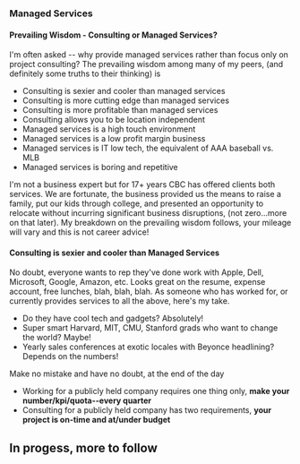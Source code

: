 ### Managed Services ###  

#### Prevailing Wisdom - Consulting or Managed Services? ####  
I'm often asked -- why provide managed services rather than focus only on project consulting?
The prevailing wisdom among many of my peers, (and definitely some truths to their thinking) is  
- Consulting is sexier and cooler than managed services
- Consulting is more cutting edge than managed services
- Consulting is more profitable than managed services
- Consulting allows you to be location independent
- Managed services is a high touch environment
- Managed services is a low profit margin business
- Managed services is IT low tech, the equivalent of AAA baseball vs. MLB
- Managed services is boring and repetitive

I'm not a business expert but for 17+ years CBC has offered clients both services.
We are fortunate, the business provided us the means to raise a family, put our kids through college,
and presented an opportunity to relocate without incurring significant business disruptions, (not zero...more on that later).
My breakdown on the prevailing wisdom follows, your mileage will vary and this is not career advice!

#### Consulting is sexier and cooler than Managed Services ####
No doubt, everyone wants to rep they've done work with Apple, Dell, Microsoft, Google, Amazon, etc.
Looks great on the resume, expense account, free lunches, blah, blah, blah.
As someone who has worked for, or currently provides services to all the above, here's my take.  
- Do they have cool tech and gadgets? Absolutely!  
- Super smart Harvard, MIT, CMU, Stanford grads who want to change the world? Maybe!  
- Yearly sales conferences at exotic locales with Beyonce headlining? Depends on the numbers!

Make no mistake and have no doubt, at the end of the day    
- Working for a publicly held company requires one thing only, **make your number/kpi/quota--every quarter**  
- Consulting for a publicly held company has two requirements, **your project is on-time and at/under budget**

## In progess, more to follow ##

